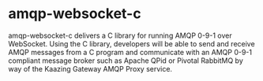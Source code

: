 amqp-websocket-c
================

amqp-websocket-c delivers a C library for running AMQP 0-9-1 over WebSocket. Using the C library, developers will be able to send and receive AMQP messages from a C program and communicate with an AMQP 0-9-1 compliant message broker such as Apache QPid or Pivotal RabbitMQ by way of the Kaazing Gateway AMQP Proxy service.
